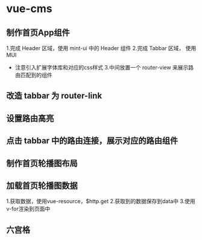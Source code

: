 # vue-cms

## 制作首页App组件
1.完成 Header 区域，使用 mint-ui 中的 Header 组件
2.完成 Tabbar 区域， 使用 MUI
 + 注意引入扩展字体库和对应的css样式
3.中间放置一个 router-view 来展示路由匹配到的组件

## 改造 tabbar 为 router-link

## 设置路由高亮

## 点击 tabbar 中的路由连接，展示对应的路由组件

## 制作首页轮播图布局

## 加载首页轮播图数据
1.获取数据，使用vue-resource，$http.get
2.获取到的数据保存到data中
3.使用v-for渲染到页面中

## 六宫格